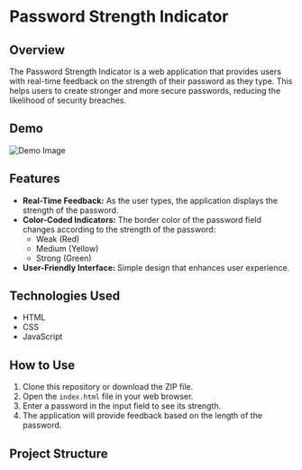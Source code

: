 # Password Strength Indicator

## Overview
The Password Strength Indicator is a web application that provides users with real-time feedback on the strength of their password as they type. This helps users to create stronger and more secure passwords, reducing the likelihood of security breaches.

## Demo
![Demo Image](project-image2.jpg) <!-- Add a demo image for better visualization -->

## Features
- **Real-Time Feedback:** As the user types, the application displays the strength of the password.
- **Color-Coded Indicators:** The border color of the password field changes according to the strength of the password: 
  - Weak (Red)
  - Medium (Yellow)
  - Strong (Green)
- **User-Friendly Interface:** Simple design that enhances user experience.

## Technologies Used
- HTML
- CSS
- JavaScript

## How to Use
1. Clone this repository or download the ZIP file.
2. Open the `index.html` file in your web browser.
3. Enter a password in the input field to see its strength.
4. The application will provide feedback based on the length of the password.

## Project Structure
